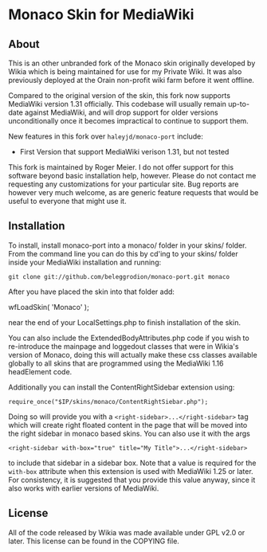 Monaco Skin for MediaWiki
=========================

About
-----

This is an other unbranded fork of the Monaco skin originally developed by Wikia
which is being maintained for use for my Private Wiki. It was
also previously deployed at the Orain non-profit wiki farm before it went 
offline.

Compared to the original version of the skin, this fork now supports MediaWiki
version 1.31 officially.
This codebase will usually remain up-to-date against MediaWiki, and will drop
support for older versions unconditionally once it becomes impractical to
continue to support them.

New features in this fork over `haleyjd/monaco-port` include:  

* First Version that support MediaWiki verison 1.31, but not tested

This fork is maintained by Roger Meier. I do not offer support for this
software beyond basic installation help, however. Please do not contact
me requesting any customizations for your particular site. Bug reports
are however very much welcome, as are generic feature requests that 
would be useful to everyone that might use it.

Installation
------------

To install, install monaco-port into a monaco/ folder in your skins/ folder.
From the command line you can do this by cd'ing to your skins/ folder inside
your MediaWiki installation and running:

`git clone git://github.com/beleggrodion/monaco-port.git monaco`

After you have placed the skin into that folder add:

wfLoadSkin( 'Monaco' );

near the end of your LocalSettings.php to finish installation of the skin.

You can also include the ExtendedBodyAttributes.php code if you wish to
re-introduce the mainpage and loggedout classes that were in Wikia's version of
Monaco, doing this will actually make these css classes available globally to
all skins that are programmed using the MediaWiki 1.16 headElement code.

Additionally you can install the ContentRightSidebar extension using:

`require_once("$IP/skins/monaco/ContentRightSiebar.php");`

Doing so will provide you with a `<right-sidebar>...</right-sidebar>` tag which 
will create right floated content in the page that will be moved into the right
sidebar in monaco based skins. You can also use it with the args 

`<right-sidebar with-box="true" title="My Title">...</right-sidebar>`

to include that sidebar in a sidebar box. Note that a value is required for 
the `with-box` attribute when this extension is used with MediaWiki 1.25 or
later. For consistency, it is suggested that you provide this value anyway,
since it also works with earlier versions of MediaWiki.

License
-------
All of the code released by Wikia was made available under GPL v2.0 or later.
This license can be found in the COPYING file.
